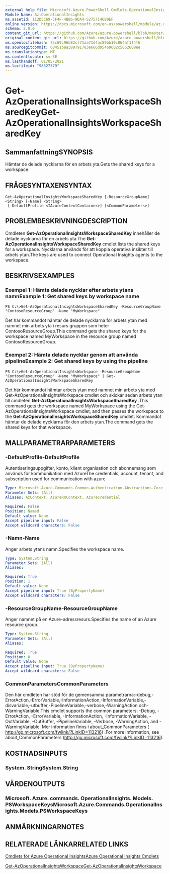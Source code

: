 ```yaml
---
external help file: Microsoft.Azure.PowerShell.Cmdlets.OperationalInsights.dll-Help.xml
Module Name: Az.OperationalInsights
ms.assetid: 112D5C69-3F4F-4BB6-9DA4-52757146B0EF
online version: https://docs.microsoft.com/en-us/powershell/module/az.operationalinsights/get-azoperationalinsightsworkspacesharedkey
schema: 2.0.0
content_git_url: https://github.com/Azure/azure-powershell/blob/master/src/OperationalInsights/OperationalInsights/help/Get-AzOperationalInsightsWorkspaceSharedKey.md
original_content_git_url: https://github.com/Azure/azure-powershell/blob/master/src/OperationalInsights/OperationalInsights/help/Get-AzOperationalInsightsWorkspaceSharedKey.md
ms.openlocfilehash: 75c69c96b82cf71aa71d4ac89bb10c064af1f4f6
ms.sourcegitcommit: 68451baa389791703e666d95469602c5652609ee
ms.translationtype: MT
ms.contentlocale: sv-SE
ms.lasthandoff: 01/05/2021
ms.locfileid: "98527379"
---
```

# <span data-ttu-id="27711-101">Get-AzOperationalInsightsWorkspaceSharedKey</span><span class="sxs-lookup"><span data-stu-id="27711-101">Get-AzOperationalInsightsWorkspaceSharedKey</span></span>

## <span data-ttu-id="27711-102">Sammanfattning</span><span class="sxs-lookup"><span data-stu-id="27711-102">SYNOPSIS</span></span>
<span data-ttu-id="27711-103">Hämtar de delade nycklarna för en arbets yta.</span><span class="sxs-lookup"><span data-stu-id="27711-103">Gets the shared keys for a workspace.</span></span>

## <span data-ttu-id="27711-104">FRÅGESYNTAXEN</span><span class="sxs-lookup"><span data-stu-id="27711-104">SYNTAX</span></span>

```
Get-AzOperationalInsightsWorkspaceSharedKey [-ResourceGroupName] <String> [-Name] <String>
 [-DefaultProfile <IAzureContextContainer>] [<CommonParameters>]
```

## <span data-ttu-id="27711-105">PROBLEMBESKRIVNING</span><span class="sxs-lookup"><span data-stu-id="27711-105">DESCRIPTION</span></span>
<span data-ttu-id="27711-106">Cmdleten **Get-AzOperationalInsightsWorkspaceSharedKey** innehåller de delade nycklarna för en arbets yta.</span><span class="sxs-lookup"><span data-stu-id="27711-106">The **Get-AzOperationalInsightsWorkspaceSharedKey** cmdlet lists the shared keys for a workspace.</span></span>
<span data-ttu-id="27711-107">Nycklarna används för att koppla operativa insikter till arbets ytan.</span><span class="sxs-lookup"><span data-stu-id="27711-107">The keys are used to connect Operational Insights agents to the workspace.</span></span>

## <span data-ttu-id="27711-108">BESKRIVS</span><span class="sxs-lookup"><span data-stu-id="27711-108">EXAMPLES</span></span>

### <span data-ttu-id="27711-109">Exempel 1: Hämta delade nycklar efter arbets ytans namn</span><span class="sxs-lookup"><span data-stu-id="27711-109">Example 1: Get shared keys by workspace name</span></span>
```
PS C:\>Get-AzOperationalInsightsWorkspaceSharedKey -ResourceGroupName "ContosoResourceGroup" -Name "MyWorkspace"
```

<span data-ttu-id="27711-110">Det här kommandot hämtar de delade nycklarna för arbets ytan med namnet min arbets yta i resurs gruppen som heter ContosoResourceGroup.</span><span class="sxs-lookup"><span data-stu-id="27711-110">This command gets the shared keys for the workspace named MyWorkspace in the resource group named ContosoResourceGroup.</span></span>

### <span data-ttu-id="27711-111">Exempel 2: Hämta delade nycklar genom att använda pipeline</span><span class="sxs-lookup"><span data-stu-id="27711-111">Example 2: Get shared keys by using the pipeline</span></span>
```
PS C:\>Get-AzOperationalInsightsWorkspace -ResourceGroupName "ContosoResourceGroup" -Name "MyWorkspace" | Get-AzOperationalInsightsWorkspaceSharedKey
```

<span data-ttu-id="27711-112">Det här kommandot hämtar arbets ytan med namnet min arbets yta med Get-AzOperationalInsightsWorkspace cmdlet och skickar sedan arbets ytan till cmdleten **Get-AzOperationalInsightsWorkspaceSharedKey** .</span><span class="sxs-lookup"><span data-stu-id="27711-112">This command gets the workspace named MyWorkspace using the Get-AzOperationalInsightsWorkspace cmdlet, and then passes the workspace to the **Get-AzOperationalInsightsWorkspaceSharedKey** cmdlet.</span></span>
<span data-ttu-id="27711-113">Kommandot hämtar de delade nycklarna för den arbets ytan.</span><span class="sxs-lookup"><span data-stu-id="27711-113">The command gets the shared keys for that workspace.</span></span>

## <span data-ttu-id="27711-114">MALLPARAMETRAR</span><span class="sxs-lookup"><span data-stu-id="27711-114">PARAMETERS</span></span>

### <span data-ttu-id="27711-115">-DefaultProfile</span><span class="sxs-lookup"><span data-stu-id="27711-115">-DefaultProfile</span></span>
<span data-ttu-id="27711-116">Autentiseringsuppgifter, konto, klient organisation och abonnemang som används för kommunikation med Azure</span><span class="sxs-lookup"><span data-stu-id="27711-116">The credentials, account, tenant, and subscription used for communication with azure</span></span>

```yaml
Type: Microsoft.Azure.Commands.Common.Authentication.Abstractions.Core.IAzureContextContainer
Parameter Sets: (All)
Aliases: AzContext, AzureRmContext, AzureCredential

Required: False
Position: Named
Default value: None
Accept pipeline input: False
Accept wildcard characters: False
```

### <span data-ttu-id="27711-117">-Namn</span><span class="sxs-lookup"><span data-stu-id="27711-117">-Name</span></span>
<span data-ttu-id="27711-118">Anger arbets ytans namn.</span><span class="sxs-lookup"><span data-stu-id="27711-118">Specifies the workspace name.</span></span>

```yaml
Type: System.String
Parameter Sets: (All)
Aliases:

Required: True
Position: 1
Default value: None
Accept pipeline input: True (ByPropertyName)
Accept wildcard characters: False
```

### <span data-ttu-id="27711-119">-ResourceGroupName</span><span class="sxs-lookup"><span data-stu-id="27711-119">-ResourceGroupName</span></span>
<span data-ttu-id="27711-120">Anger namnet på en Azure-adressresurs.</span><span class="sxs-lookup"><span data-stu-id="27711-120">Specifies the name of an Azure resource group.</span></span>

```yaml
Type: System.String
Parameter Sets: (All)
Aliases:

Required: True
Position: 0
Default value: None
Accept pipeline input: True (ByPropertyName)
Accept wildcard characters: False
```

### <span data-ttu-id="27711-121">CommonParameters</span><span class="sxs-lookup"><span data-stu-id="27711-121">CommonParameters</span></span>
<span data-ttu-id="27711-122">Den här cmdleten har stöd för de gemensamma parametrarna:-debug,-ErrorAction,-ErrorVariable,-InformationAction,-InformationVariable,-disvariable,-utbuffer,-PipelineVariable,-verbose,-WarningAction och-WarningVariable.</span><span class="sxs-lookup"><span data-stu-id="27711-122">This cmdlet supports the common parameters: -Debug, -ErrorAction, -ErrorVariable, -InformationAction, -InformationVariable, -OutVariable, -OutBuffer, -PipelineVariable, -Verbose, -WarningAction, and -WarningVariable.</span></span> <span data-ttu-id="27711-123">Mer information finns i about_CommonParameters ( http://go.microsoft.com/fwlink/?LinkID=113216) .</span><span class="sxs-lookup"><span data-stu-id="27711-123">For more information, see about_CommonParameters (http://go.microsoft.com/fwlink/?LinkID=113216).</span></span>

## <span data-ttu-id="27711-124">KOSTNADS</span><span class="sxs-lookup"><span data-stu-id="27711-124">INPUTS</span></span>

### <span data-ttu-id="27711-125">System. String</span><span class="sxs-lookup"><span data-stu-id="27711-125">System.String</span></span>

## <span data-ttu-id="27711-126">VÄRDEN</span><span class="sxs-lookup"><span data-stu-id="27711-126">OUTPUTS</span></span>

### <span data-ttu-id="27711-127">Microsoft. Azure. commands. OperationalInsights. Models. PSWorkspaceKeys</span><span class="sxs-lookup"><span data-stu-id="27711-127">Microsoft.Azure.Commands.OperationalInsights.Models.PSWorkspaceKeys</span></span>

## <span data-ttu-id="27711-128">ANMÄRKNINGAR</span><span class="sxs-lookup"><span data-stu-id="27711-128">NOTES</span></span>

## <span data-ttu-id="27711-129">RELATERADE LÄNKAR</span><span class="sxs-lookup"><span data-stu-id="27711-129">RELATED LINKS</span></span>

[<span data-ttu-id="27711-130">Cmdlets för Azure Operational Insights</span><span class="sxs-lookup"><span data-stu-id="27711-130">Azure Operational Insights Cmdlets</span></span>](./Az.OperationalInsights.md)

[<span data-ttu-id="27711-131">Get-AzOperationalInsightsWorkspace</span><span class="sxs-lookup"><span data-stu-id="27711-131">Get-AzOperationalInsightsWorkspace</span></span>](./Get-AzOperationalInsightsWorkspace.md)


